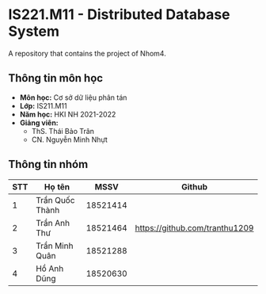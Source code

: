 # IS221.M11 - Distributed Database System
A repository that contains the project of Nhom4.


## Thông tin môn học
* **Môn học:** Cơ sở dữ liệu phân tán
* **Lớp:** IS211.M11
* **Năm học:** HKI NH 2021-2022
* **Giảng viên:** 
  * ThS. Thái Bảo Trân
  * CN. Nguyễn Minh Nhựt

## Thông tin nhóm
STT | Họ tên | MSSV | Github
--- | -------|------|--------
1 | Trần Quốc Thành | 18521414 | 
2 | Trần Anh Thư | 18521464 | https://github.com/tranthu1209
3 | Trần Minh Quân | 18521288 | 
4 | Hồ Anh Dũng| 18520630 | 

